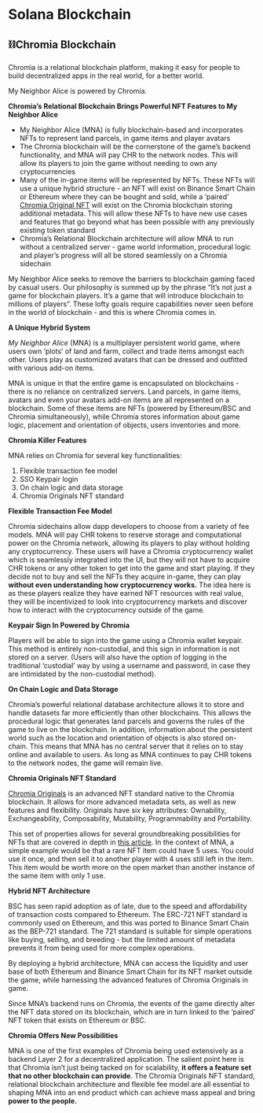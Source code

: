 # Solana Blockchain

## ⛓️Chromia Blockchain

Chromia is a relational blockchain platform, making it easy for people to build decentralized apps in the real world, for a better world.

My Neighbor Alice is powered by Chromia.

**Chromia’s Relational Blockchain Brings Powerful NFT Features to My Neighbor Alice**

* My Neighbor Alice (MNA) is fully blockchain-based and incorporates NFTs to represent land parcels, in game items and player avatars
* The Chromia blockchain will be the cornerstone of the game’s backend functionality, and MNA will pay CHR to the network nodes. This will allow its players to join the game without needing to own any cryptocurrencies
* Many of the in-game items will be represented by NFTs. These NFTs will use a unique hybrid structure - an NFT will exist on Binance Smart Chain or Ethereum where they can be bought and sold, while a ‘paired’ [Chromia Original NFT](https://blog.chromia.com/chromia-originals-a-next-generation-nft-standard/) will exist on the Chromia blockchain storing additional metadata. This will allow these NFTs to have new use cases and features that go beyond what has been possible with any previously existing token standard
* Chromia’s Relational Blockchain architecture will allow MNA to run without a centralized server - game world information, procedural logic and player’s progress will all be stored seamlessly on a Chromia sidechain

My Neighbor Alice seeks to remove the barriers to blockchain gaming faced by casual users. Our philosophy is summed up by the phrase “It’s not just a game for blockchain players. It’s a game that will introduce blockchain to millions of players”. These lofty goals require capabilities never seen before in the world of blockchain - and this is where Chromia comes in.

**A Unique Hybrid System**

_My Neighbor Alice_ (MNA) is a multiplayer persistent world game, where users own ‘plots’ of land and farm, collect and trade items amongst each other. Users play as customized avatars that can be dressed and outfitted with various add-on items.

MNA is unique in that the entire game is encapsulated on blockchains - there is no reliance on centralized servers. Land parcels, in game items, avatars and even your avatars add-on items are all represented on a blockchain. Some of these items are NFTs (powered by Ethereum/BSC and Chromia simultaneously), while Chromia stores information about game logic, placement and orientation of objects, users inventories and more.

**Chromia Killer Features**

MNA relies on Chromia for several key functionalities:

1. Flexible transaction fee model
2. SSO Keypair login
3. On chain logic and data storage
4. Chromia Originals NFT standard

**Flexible Transaction Fee Model**

Chromia sidechains allow dapp developers to choose from a variety of fee models. MNA will pay CHR tokens to reserve storage and computational power on the Chromia network, allowing its players to play without holding any cryptocurrency. These users will have a Chromia cryptocurrency wallet which is seamlessly integrated into the UI, but they will not have to acquire CHR tokens or any other token to get into the game and start playing. If they decide not to buy and sell the NFTs they acquire in-game, they can play **without even understanding how cryptocurrency works.** The idea here is as these players realize they have earned NFT resources with real value, they will be incentivized to look into cryptocurrency markets and discover how to interact with the cryptocurrency outside of the game.

**Keypair Sign In Powered by Chromia**

Players will be able to sign into the game using a Chromia wallet keypair. This method is entirely non-custodial, and this sign in information is not stored on a server. (Users will also have the option of logging in the traditional ‘custodial’ way by using a username and password, in case they are intimidated by the non-custodial method).

**On Chain Logic and Data Storage**

Chromia’s powerful relational database architecture allows it to store and handle datasets far more efficiently than other blockchains. This allows the procedural logic that generates land parcels and governs the rules of the game to live on the blockchain. In addition, information about the persistent world such as the location and orientation of objects is also stored on-chain. This means that MNA has no central server that it relies on to stay online and available to users. As long as MNA continues to pay CHR tokens to the network nodes, the game will remain live.

**Chromia Originals NFT Standard**

[Chromia Originals](https://blog.chromia.com/chromia-originals-a-next-generation-nft-standard/) is an advanced NFT standard native to the Chromia blockchain. It allows for more advanced metadata sets, as well as new features and flexibility. Originals have six key attributes: Ownability, Exchangeability, Composability, Mutability, Programmability and Portability.

This set of properties allows for several groundbreaking possibilities for NFTs that are covered in depth in [this article](https://blog.chromia.com/chromia-originals-a-next-generation-nft-standard/). In the context of MNA, a simple example would be that a rare NFT item could have 5 uses. You could use it once, and then sell it to another player with 4 uses still left in the item. This item would be worth more on the open market than another instance of the same item with only 1 use.

**Hybrid NFT Architecture**

BSC has seen rapid adoption as of late, due to the speed and affordability of transaction costs compared to Ethereum. The ERC-721 NFT standard is commonly used on Ethereum, and this was ported to Binance Smart Chain as the BEP-721 standard. The 721 standard is suitable for simple operations like buying, selling, and breeding - but the limited amount of metadata prevents it from being used for more complex operations.

By deploying a hybrid architecture, MNA can access the liquidity and user base of both Ethereum and Binance Smart Chain for its NFT market outside the game, while harnessing the advanced features of Chromia Originals in game.

Since MNA’s backend runs on Chromia, the events of the game directly alter the NFT data stored on its blockchain, which are in turn linked to the ‘paired’ NFT token that exists on Ethereum or BSC.

**Chromia Offers New Possibilities**

MNA is one of the first examples of Chromia being used extensively as a backend Layer 2 for a decentralized application. The salient point here is that Chromia isn’t just being tacked on for scalability, **it offers a feature set that no other blockchain can provide**. The Chromia Originals NFT standard, relational blockchain architecture and flexible fee model are all essential to shaping MNA into an end product which can achieve mass appeal and bring **power to the people.**
